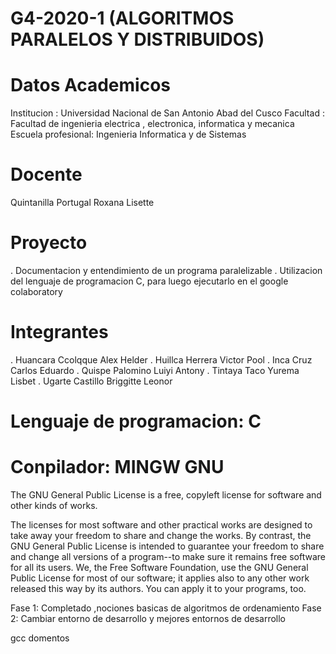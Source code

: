 # G4-2020-1 (ALGORITMOS PARALELOS Y DISTRIBUIDOS)
# Datos Academicos
Institucion : Universidad Nacional de San Antonio Abad del Cusco
Facultad    : Facultad de ingenieria electrica , electronica, informatica y mecanica
Escuela profesional: Ingenieria Informatica y de Sistemas
# Docente
Quintanilla Portugal Roxana Lisette
# Proyecto
. Documentacion y entendimiento de un programa paralelizable
. Utilizacion del lenguaje de programacion C, para luego ejecutarlo en el google colaboratory
# Integrantes 
. Huancara Ccolqque Alex Helder
. Huillca Herrera Victor Pool
. Inca Cruz Carlos Eduardo 
. Quispe Palomino Luiyi Antony
. Tintaya Taco Yurema Lisbet
. Ugarte Castillo Briggitte Leonor
# Lenguaje de programacion: C
# Conpilador: MINGW GNU

The GNU General Public License is a free, copyleft license for software and other kinds of works.

The licenses for most software and other practical works are designed to take away your freedom to share and change the works. By contrast, the GNU General Public License is intended to guarantee your freedom to share and change all versions of a program--to make sure it remains free software for all its users. We, the Free Software Foundation, use the GNU General Public License for most of our software; it applies also to any other work released this way by its authors. You can apply it to your programs, too.


Fase 1: Completado ,nociones basicas de algoritmos de ordenamiento
Fase 2: Cambiar entorno de desarrollo y mejores entornos de desarrollo

gcc domentos
